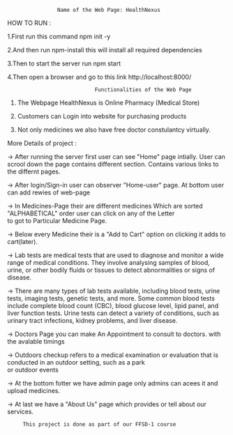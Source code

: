                     Name of the Web Page: HealthNexus

HOW TO RUN :

1.First run this command npm init -y

2.And then run npm-install this will install all required dependencies

3.Then to start the server run npm start

4.Then open a browser and go to this link http://localhost:8000/


                                Functionalities of the Web Page

1. The Webpage HealthNexus is  Online Pharmacy (Medical Store)

2. Customers can Login into website for purchasing products 

3. Not only medicines we also have free doctor constulantcy virtually.


More Details of project :

-> After running the server first user can see "Home" page intially. User can scrool down the page contains different section.
   Contains various links to the differnt pages.

-> After login/Sign-in user can observer "Home-user" page. At bottom user can add rewies of web-page

-> In Medicines-Page their are different medicines Which are sorted "ALPHABETICAL" order user can click on any of the Letter  
   to got to Particular Medicine Page.

-> Below every Medicine their is a "Add to Cart" option on clicking it adds to cart(later).
 
-> Lab tests are medical tests that are used to diagnose and monitor a wide range of medical conditions. They involve 
   analysing samples of blood, urine, or other bodily fluids or tissues to detect abnormalities or signs of disease.

-> There are many types of lab tests available, including blood tests, urine tests, imaging tests, genetic tests, and more. 
   Some common blood tests include complete blood count (CBC), blood glucose level, lipid panel, and liver function tests.
   Urine tests can detect a variety of conditions, such as urinary tract infections, kidney problems, and liver disease.

-> Doctors Page you can make An Appointment to consult to doctors. with the avalable timings 

-> Outdoors checkup refers to a medical examination or evaluation that is conducted in an outdoor setting, such as a park   
    or outdoor events

-> At the bottom fotter we have admin page only admins can acees it and upload medicines.

-> At last we have a "About Us" page which provides or tell about our services.




         This project is done as part of our FFSD-1 course
